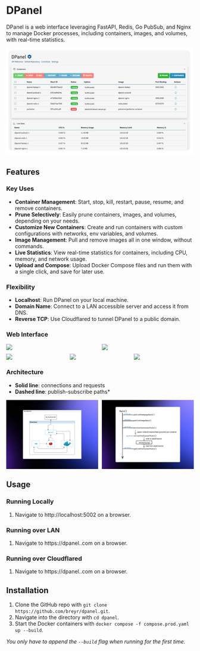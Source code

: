 # DPanel

DPanel is a web interface leveraging FastAPI, Redis, Go PubSub, and Nginx to manage Docker processes, including containers, images, and volumes, with real-time statistics.

<!-- Main Image -->
![Main Page](resources/cropped/main-small.png)

## Features

### Key Uses

- **Container Management**: Start, stop, kill, restart, pause, resume, and remove containers.
- **Prune Selectively**: Easily prune containers, images, and volumes, depending on your needs.
- **Customize New Containers**: Create and run containers with custom configurations with networks, env variables, and volumes.
- **Image Management**: Pull and remove images all in one window, without commands.
- **Live Statistics**: View real-time statistics for containers, including CPU, memory, and network usage.
- **Upload and Compose**: Upload Docker Compose files and run them with a single click, and save for later use.

### Flexibility

- **Localhost**: Run DPanel on your local machine.
- **Domain Name**: Connect to a LAN accessible server and access it from DNS.
- **Reverse TCP**: Use Cloudflared to tunnel DPanel to a public domain.

### Web Interface

<div style="display: flex; justify-content: space-between;">
    <img src="resources/styled/main-page.png" style="width: 49%;">
    <img src="resources/styled/secondary-page.png" style="width: 49%;">
</div>

<div style="display: flex; justify-content: space-between; margin-top: 10px;">
    <img src="resources/styled/create-container.png" style="width: 32%;">
    <img src="resources/styled/advanced-container.png" style="width: 32%;">
    <img src="resources/styled/upload-compose.png" style="width: 32%;">
</div>


### Architecture

- **Solid line**: connections and requests
- **Dashed line**: publish-subscribe paths*

<div style="display: flex; justify-content: space-between; margin-top: 10px;">
    <img src="resources/styled/architecture.png" style="width: 49%;">
    <img src="resources/styled/goroutes.png" style="width: 49%;">
</div>

## Usage

### Running Locally

1. Navigate to http://localhost:5002 on a browser.

### Running over LAN

1. Navigate to https://dpanel.<server-ip>.com on a browser.

### Running over Cloudflared

1. Navigate to https://dpanel.<domain>.com on a browser.

## Installation

1. Clone the GitHub repo with ```git clone https://github.com/breyr/dpanel.git```.
2. Navigate into the directory with ```cd dpanel```.
3. Start the Docker containers with ```docker compose -f compose.prod.yaml up --build```.

*You only have to append the ```--build``` flag when running for the first time.*

